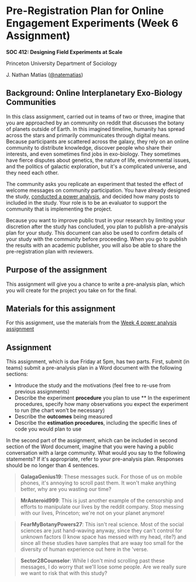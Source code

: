# Pre-Registration Plan for Online Engagement Experiments (Week 6 Assignment)
**SOC 412: Designing Field Experiments at Scale**

Princeton University Department of Sociology

J. Nathan Matias ([@natematias](https://twitter.com/natematias))

## Background: Online Interplanetary Exo-Biology Communities 
In this class assignment, carried out in teams of two or three, imagine that you are approached by an community on reddit that discusses the botany of planets outside of Earth. In this imagined timeline, humanity has spread across the stars and primarily communicates through digital means. Because  participants are scattered across the galaxy, they rely on an online community to distribute knowledge, discover people who share their interests, and even sometimes find jobs in exo-biology. They sometimes have fierce disputes about genetics, the nature of life, environmental issues, and the politics of galactic exploration, but it's a complicated universe, and they need each other. 

The community asks you replicate an experiment that tested the effect of welcome messages on community participation. You have already designed the study, [conducted a power analysis](https://github.com/natematias/SOC412/tree/master/3-power-analysis), and decided how many posts to included in the study. Your role is to be an evaluator to support the community that is implementing the project. 

Because you want to improve public trust in your research by limiting your discretion after the study has concluded, you plan to publish a pre-analysis plan for your study. This document can also be used to confirm details of your study with the community before proceeding. When you go to publish the results with an academic publisher, you will also be able to share the pre-registration plan with reviewers.

## Purpose of the assignment
This assignment will give you a chance to write a pre-analysis plan, which you will create for the project you take on for the final. 

## Materials for this assignment
For this assignment, use the materials from the [Week 4 power analysis assignment](../3-power-analysis/)

## Assignment
This assignment, which is due Friday at 5pm, has two parts. First, submit (in teams) submit a pre-analysis plan in a Word document with the following sections:

* Introduce the study and the motivations (feel free to re-use from previous assignments) 
* Describe the experiment **procedure** you plan to use
** In the experiment procedures, specify how many observations you expect the experiment to run (the chart won't be necessary)
* Describe the **outcomes** being measured
* Describe the **estimation procedures**, including the specific lines of code you would plan to use

In the second part of the assignment, which can be included in second section of the Word document, imagine that you were having a public conversation with a large community. What would you say to the following statements? If it's appropriate, refer to your pre-analysis plan. Responses should be no longer than 4 sentences. 

> **GalagaGenius19**: These messages suck. For those of us on mobile phones, it's annoying to scroll past them. It won't make anything better, why are you wasting our time?

> **MrAsteroid999**: This is just another example of the censorship and efforts to manipulate our lives by the reddit company. Stop messing with our lives, Princeton; we're not on your planet anymore!

> **FearMyBotanyPowers27**: This isn't real science. Most of the social sciences are just hand-waving anyway, since they can't control for unknown factors (I know space has messed with my head, rite?) and since all these studies have samples that are waay too small for the diversity of human experience out here in the 'verse.

> **Sector28Counselor**: While I don't mind scrolling past these messages, I do worry that we'll lose some people. Are we really sure we want to risk that with this study?

